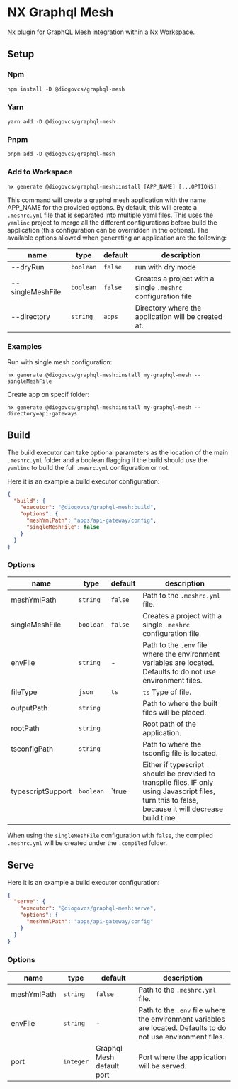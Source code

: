 # NX Graphql Mesh

[Nx](https://nx.dev) plugin for [GraphQL Mesh](https://www.graphql-mesh.com) integration within a Nx Workspace.

## Setup

### Npm

```shell
npm install -D @diogovcs/graphql-mesh
```

### Yarn

```shell
yarn add -D @diogovcs/graphql-mesh
```

### Pnpm

```shell
pnpm add -D @diogovcs/graphql-mesh
```

### Add to Workspace

```shell
nx generate @diogovcs/graphql-mesh:install [APP_NAME] [...OPTIONS]
```

This command will create a graphql mesh application with the name APP_NAME for the provided options. By default, this
will create a `.meshrc.yml` file that is separated into multiple yaml files. This uses the `yamlinc` project to merge
all the different configurations before build the application (this configuration can be overridden in the options). The
available options allowed when generating an application are the following:

| name             | type      | default | description                                                  |
|------------------|-----------|---------|--------------------------------------------------------------|
| --dryRun         | `boolean` | `false` | run with dry mode                                            |
| --singleMeshFile | `boolean` | `false` | Creates a project with a single `.meshrc` configuration file |
| --directory      | `string`  | `apps`  | Directory where the application will be created at.          |

### Examples

Run with single mesh configuration:

```shell
nx generate @diogovcs/graphql-mesh:install my-graphql-mesh --singleMeshFile
```

Create app on specif folder:

```shell
nx generate @diogovcs/graphql-mesh:install my-graphql-mesh --directory=api-gateways
```

## Build

The build executor can take optional parameters as the location of the main `.meshrc.yml` folder and a boolean flagging
if the build should use the `yamlinc` to build the full `.mesrc.yml` configuration or not.

Here it is an example a build executor configuration:

```json
{
  "build": {
    "executor": "@diogovcs/graphql-mesh:build",
    "options": {
      "meshYmlPath": "apps/api-gateway/config",
      "singleMeshFile": false
    }
  }
}
```

### Options

| name              | type      | default | description                                                                                                                                          |
|-------------------|-----------|---------|------------------------------------------------------------------------------------------------------------------------------------------------------|
| meshYmlPath       | `string`  | `false` | Path to the `.meshrc.yml` file.                                                                                                                      |
| singleMeshFile    | `boolean` | `false` | Creates a project with a single `.meshrc` configuration file                                                                                         |
| envFile           | `string`  | -       | Path to the `.env` file where the environment variables are located. Defaults to do not use environment files.                                       |
| fileType          | `json`    | `ts`    | `ts` Type of file.                                                                                                                                   |
| outputPath        | `string`  |         | Path to where the built files will be placed.                                                                                                        |
| rootPath          | `string`  |         | Root path of the application.                                                                                                                        |
| tsconfigPath      | `string`  |         | Path to where the tsconfig file is located.                                                                                                          |
| typescriptSupport | `boolean` | `true   | Either if typescript should be provided to transpile files. IF only using Javascript files, turn this to false, because it will decrease build time. |

When using the `singleMeshFile` configuration with `false`, the compiled `.meshrc.yml` will be created under
the `.compiled` folder.

## Serve

Here it is an example a build executor configuration:

```json
{
  "serve": {
    "executor": "@diogovcs/graphql-mesh:serve",
    "options": {
      "meshYmlPath": "apps/api-gateway/config"
    }
  }
}
```

### Options

| name        | type      | default                   | description                                                                                                    |
|-------------|-----------|---------------------------|----------------------------------------------------------------------------------------------------------------|
| meshYmlPath | `string`  | `false`                   | Path to the `.meshrc.yml` file.                                                                                |
| envFile     | `string`  | -                         | Path to the `.env` file where the environment variables are located. Defaults to do not use environment files. |
| port        | `integer` | Graphql Mesh default port | Port where the application will be served.                                                                     |
